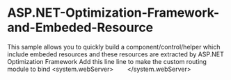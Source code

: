 ASP.NET-Optimization-Framework-and-Embeded-Resource
===================================================

This sample allows you to quickly build a component/control/helper which include embeded resources and these resources are extracted by ASP.NET Optimization Framework
Add this line line to make the custom routing module to bind
 <system.webServer>
    <modules runAllManagedModulesForAllRequests="true" >
   </modules>  
 </system.webServer>
